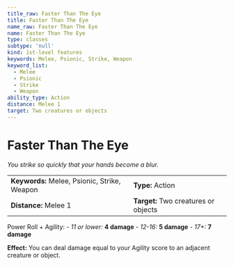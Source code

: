```yaml
---
title_raw: Faster Than The Eye
title: Faster Than The Eye
name_raw: Faster Than The Eye
name: Faster Than The Eye
type: classes
subtype: 'null'
kind: 1st-level features
keywords: Melee, Psionic, Strike, Weapon
keyword_list:
  - Melee
  - Psionic
  - Strike
  - Weapon
ability_type: Action
distance: Melee 1
target: Two creatures or objects
---
```


# Faster Than The Eye

*You strike so quickly that your hands become a blur.*

|                                              |                                      |
| :------------------------------------------- | :----------------------------------- |
| **Keywords:** Melee, Psionic, Strike, Weapon | **Type:** Action                     |
| **Distance:** Melee 1                        | **Target:** Two creatures or objects |

Power Roll + Agility: - *11 or lower:* **4 damage** - *12-16:* **5 damage** - *17+:* **7 damage**

**Effect:** You can deal damage equal to your Agility score to an adjacent creature or object.
